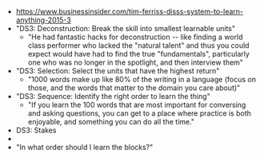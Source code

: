 - https://www.businessinsider.com/tim-ferriss-disss-system-to-learn-anything-2015-3
- "DS3: Deconstruction:  Break the skill into smallest learnable units"
    - "He had fantastic hacks for deconstruction -- like finding a world class performer who lacked the "natural talent" and thus you could expect would have had to find the true "fundamentals", particularly one who was no longer in the spotlight, and then interview them"
- "DS3: Selection:  Select the units that have the highest return"
    - "1000 words make up like 80% of the writing in a language (focus on those, and the words that matter to the domain you care about)"
- "DS3: Sequence: Identify the right order to learn the thing"
    - "If you learn the 100 words that are most important for conversing and asking questions, you can get to a place where practice is both enjoyable, and something you can do all the time."
- DS3: Stakes
- 
- "In what order should I learn the blocks?"
